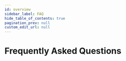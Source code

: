 ```yaml
---
id: overview
sidebar_label: FAQ
hide_table_of_contents: true
pagination_prev: null
custom_edit_url: null
---
```


# Frequently Asked Questions

<!-- TODO -->